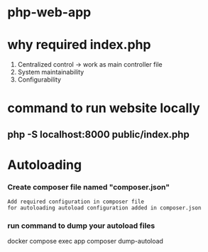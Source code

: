 # php-web-app

# why required index.php
1. Centralized control -> work as main controller file
2. System maintainability
3. Configurability


# command to run website locally
## php -S localhost:8000 public/index.php

# Autoloading

### Create composer file named "composer.json"
    Add required configuration in composer file
    for autoloading autoload configuration added in composer.json
### run command to dump your autoload files

docker compose exec app composer dump-autoload